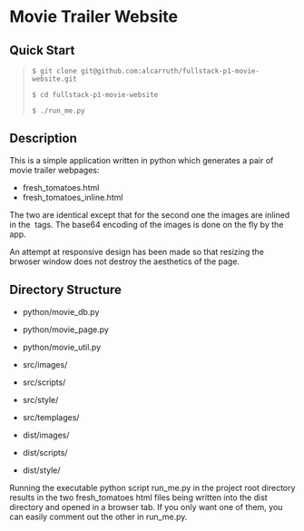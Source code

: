 

# Movie Trailer Website

## Quick Start

> `$ git clone git@github.com:alcarruth/fullstack-p1-movie-website.git`
>
> `$ cd fullstack-p1-movie-website`
>
> `$ ./run_me.py`

## Description 

This is a simple application written in python which generates a
pair of movie trailer webpages:

 * fresh_tomatoes.html
 * fresh_tomatoes_inline.html

The two are identical except that for the second one the images
are inlined in the <img> tags.  The base64 encoding of the images
is done on the fly by the app.

An attempt at responsive design has been made so that resizing the
brwoser window does not destroy the aesthetics of the page.

## Directory Structure

 * python/movie_db.py
 * python/movie_page.py
 * python/movie_util.py

 * src/images/
 * src/scripts/
 * src/style/
 * src/templages/

 * dist/images/
 * dist/scripts/
 * dist/style/

Running the executable python script run_me.py in the project root directory 
results in the two fresh_tomatoes html files being written into the dist 
directory and opened in a browser tab.  If you only want one of them, you 
can easily comment out the other in run_me.py.

